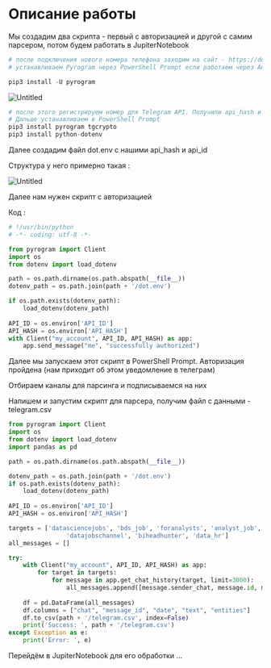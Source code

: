 # Описание работы

Мы создадим два скрипта - первый с авторизацией и другой с самим парсером, потом будем работать в JupiterNotebook

```python
# после подключения нового номера телефона заходим на сайт - https://docs.pyrogram.org/intro/quickstart
# устанавливаем Pyrogram через PowerShell Prompt если работаем через Анаконду

pip3 install -U pyrogram
```

![Untitled](%D0%9E%D0%BF%D0%B8%D1%81%D0%B0%D0%BD%D0%B8%D0%B5%20%D1%80%D0%B0%D0%B1%D0%BE%D1%82%D1%8B%200bbee351798043f4a01cab7a5aa9d54a/Untitled.png)

```python
# после этого регистрируем номер для Telegram API. Получили api_hash и api_id
# Дальше устанавливаем в PowerShell Prompt
pip3 install pyrogram tgcrypto
pip3 install python-dotenv
```

Далее создадим файл dot.env с нашими  api_hash и api_id

Структура у него примерно такая :

![Untitled](%D0%9E%D0%BF%D0%B8%D1%81%D0%B0%D0%BD%D0%B8%D0%B5%20%D1%80%D0%B0%D0%B1%D0%BE%D1%82%D1%8B%200bbee351798043f4a01cab7a5aa9d54a/Untitled%201.png)

Далее нам нужен скрипт с авторизацией 

Код :

```python
# !/usr/bin/python
# -*- coding: utf-8 -*-

from pyrogram import Client
import os
from dotenv import load_dotenv

path = os.path.dirname(os.path.abspath(__file__))
dotenv_path = os.path.join(path + '/dot.env')

if os.path.exists(dotenv_path):
	load_dotenv(dotenv_path)
	
API_ID = os.environ['API_ID']
API_HASH = os.environ['API_HASH']
with Client("my_account", API_ID, API_HASH) as app:
	app.send_message("me", "successfully authorized")
```

Далее мы запускаем этот скрипт в PowerShell Prompt. Авторизация пройдена (нам приходит об этом уведомление в телеграм)

Отбираем каналы для парсинга и подписываемся на них

Напишем и запустим скрипт для парсера, получим файл с данными - telegram.csv

```python
from pyrogram import Client
import os
from dotenv import load_dotenv
import pandas as pd

path = os.path.dirname(os.path.abspath(__file__))

dotenv_path = os.path.join(path + '/dot.env')
if os.path.exists(dotenv_path):
    load_dotenv(dotenv_path)
    
API_ID = os.environ['API_ID']
API_HASH = os.environ['API_HASH']

targets = ['datasciencejobs', 'bds_job', 'foranalysts', 'analyst_job', 'datajob' , \
                'datajobschannel', 'biheadhunter', 'data_hr']
all_messages = []

try:
    with Client("my_account", API_ID, API_HASH) as app:
        for target in targets:
            for message in app.get_chat_history(target, limit=3000):
                all_messages.append([message.sender_chat, message.id, message.date, message.text, message.entities])
    
    df = pd.DataFrame(all_messages)
    df.columns = ["chat", "message_id", "date", "text", "entities"]
    df.to_csv(path + '/telegram.csv', index=False)
    print('Success: ', path + '/telegram.csv')
except Exception as e:
    print('Error: ', e)
```

 Перейдём в JupiterNotebook для его обработки …